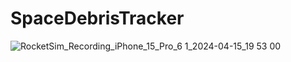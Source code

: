 # SpaceDebrisTracker

![RocketSim_Recording_iPhone_15_Pro_6 1_2024-04-15_19 53 00](https://github.com/MarekSrutka/SpaceDebrisTracker/assets/156443694/a955e1f1-8033-4718-94d6-cabc095b4739)
